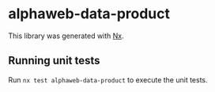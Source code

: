 # alphaweb-data-product

This library was generated with [Nx](https://nx.dev).

## Running unit tests

Run `nx test alphaweb-data-product` to execute the unit tests.
